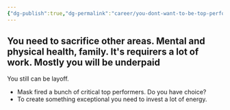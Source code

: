 ```yaml
---
{"dg-publish":true,"dg-permalink":"career/you-dont-want-to-be-top-performer","permalink":"/career/you-dont-want-to-be-top-performer/"}
---
```


You need to sacrifice other areas. Mental and physical health, family. 
It's requirers a lot of work. 
Mostly you will be underpaid
 - 
You still can be layoff. 
 - Mask fired a bunch of critical top performers.
Do you have choice?
- To create something exceptional you need to invest a lot of energy.
